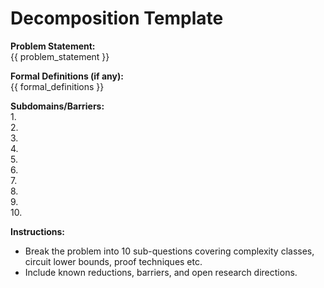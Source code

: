 # Decomposition Template

**Problem Statement:**  
{{ problem_statement }}

**Formal Definitions (if any):**  
{{ formal_definitions }}

**Subdomains/Barriers:**  
1.  
2.  
3.  
4.  
5.  
6.  
7.  
8.  
9.  
10.  

**Instructions:**  
- Break the problem into 10 sub-questions covering complexity classes, circuit lower bounds, proof techniques etc.
- Include known reductions, barriers, and open research directions.